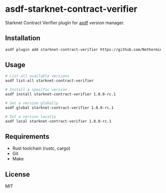 # asdf-starknet-contract-verifier

Starknet Contract Verifier plugin for [asdf](https://github.com/asdf-vm/asdf) version manager.

## Installation

```bash
asdf plugin add starknet-contract-verifier https://github.com/NethermindEth/asdf-starknet-contract-verifier.git
```

## Usage

```bash
# List all available versions
asdf list-all starknet-contract-verifier

# Install a specific version
asdf install starknet-contract-verifier 1.0.0-rc.1

# Set a version globally
asdf global starknet-contract-verifier 1.0.0-rc.1

# Set a version locally
asdf local starknet-contract-verifier 1.0.0-rc.1
```

## Requirements

- Rust toolchain (rustc, cargo)
- Git
- Make

## License

MIT